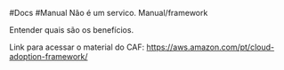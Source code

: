 #Docs #Manual
Não é um servico.
Manual/framework 

Entender quais são os benefícios. 

Link para acessar o material do CAF: https://aws.amazon.com/pt/cloud-adoption-framework/
